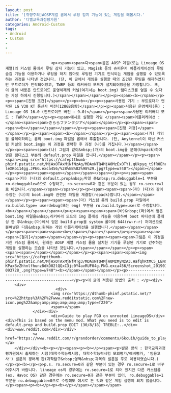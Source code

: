```yaml
---
layout: post
title: '[취향주의]AOSP계열 롬에서 루팅 감지 기능이 있는 게임을 해봅시다.'
author: '디벨교육과정평가원'
categories: Android-Custom
tags:
- Android
- Custom
-
-
---
```



<script> location.href='https://cafe.naver.com/develoid/845991' ; </script>


















						<p><span><span>다<span>음은 AOSP 계열(또는 Lineage OS 계열)의 커스텀 롬에서 루팅 감지 기능이 있고, Magisk 등의 슈퍼유저 어플리케이션의 루팅 숨김 기능을 이용하거나 루팅을 하지 않아도 루팅된 기기로 인식되는 게임을 실행할 수 있도록 하는 과정을 나타낸 것입니다. (단, 이 글에서 게임을 실행할 때의 조건은 루팅을 해제하였지만 부트로더가 언락되어있고, TWRP 등의 리커버리 모드가 설치되어있음을 가정합니다. 또, 이 글의 내용은 안드로이드 운영체제의 커널(여기서는 boot.img) 램디스크를 얻을 수 있다는 가정 하에서 진행됩니다.)</span></span></span></p><p><span><b></span></p><p><span>[진행 조건]</span></p><p><b></p><p><span>사용된 기기 : 부트로더가 언락된 LG V30 KT 통신사 버전(128GB용량)</span></p><p><span>사용된 운영체제(롬) : Lineage OS 16.0 (안드로이드 버전 : 9.0)</span></p><p><span>사용된 리커버리 모드 : TWRP</span></p><p><span>예시로 실행한 게임 </span><span>어플리케이션 : </span><span><span>きららファンタジア</span></span></p><p><span><span><span><b></span></span></span></p><p><span><span>[진행 과정]</span></span></p><p><span><span><b></span></span></p><p><span><span>(가) 게임을 플레이하려는 롬의 boot.img 파일을 롬에서 추출합니다. (단, Anykernel이 아닌 커스텀 커널의 boot.img는 이 과정을 생략한 후 과정 (나)를 거칩니다.)</span></span></p><p><span><span>(나) 그림과 같이&nbsp;(가)의 boot.img를 분해(Unpack)하여 얻은 램디스크 부분의 default.prop 파일을 엽니다.</span></span></p><p><span><span><img src="https://cafeptthumb-phinf.pstatic.net/MjAxOTAxMjNfNzAg/MDAxNTQ4MjA0MzExOTY1.qUkpyq_tSfR0EhrupFT6J6USftmYHMokukoGhn7hxJEg.pGi33o2q5i1kCDPsSkV5WML_S0cCbe6LP-leXKo114gg.JPEG.exca456/%28%EB%82%98%29.jpg?type=w740"></span></span></p><p><span><span><span></span></span></span></p><p><span><span><span>(다) (나)의 default.prop&nbsp;파일 중&nbsp;ro.debuggable=1 부분을 ro.debuggable=0으로 수정하고, ro.secure=0과 같은 부분이 있는 경우 ro.secure=1로 바꿉니다.</span></span></span></p><p><span><span><span>(라) (다)와 같이 수정한 (나)의 boot.img와 관련된 파일을 재결합(repack)합니다.</span></span></span></p><p><span><span><span>(마) 커스텀 롬의 build.prop 파일에서 ro.build.type= userdebug(또는 eng) 부분을 ro.build.type=user로 수정합니다.<b></span></span></span></p><p><span><span><span>(바)&nbsp;(라)에서 얻은 boot.img 파일을&nbsp;리커버리 모드의 img 플래싱 기능을 이용하여 boot 파티션에 플래싱 한 후&nbsp;(마)에서 얻은 build.prop을 system 폴더에 644(rw-r-r) 퍼미션으로 붙여넣은 다음&nbsp;원하는 게임 어플리케이션을 실행합니다.</span></span></span></p><p><span><span><span><b></span></span></span></p><p><span><span><span>[결과]</span></span></span></p><p><span><span><span>그림은 이 과정을 거친 커스텀 롬에서, 원래는 AOSP 계열 커스텀 롬을 설치한 기기를 루팅된 기기로 간주하는 게임을 실행하는 모습을 나타낸 것입니다.</span></span></span></p><p><span><span><span></span></span></span></p><p><span><span><span><img src="https://cafeptthumb-phinf.pstatic.net/MjAxOTAxMjNfMTg3/MDAxNTQ4MjA0MzMyNzA3.HafqhRtMC5_LENGxzfgBr3WNQSgdiFxZOGiddnYfqE0g.TC-KPaxBvZhhnlfhunz8dkD02lQQxC3jc0Y4avRUF04g.PNG.exca456/Screenshot_20190123-093728_.png?type=w740"><b></span></span></span></p><p>-------------------------------------------------------------------------------------------------------------------</p><p>이 글에 적용된 방법의 출처 : </p><div>
        <div>
                          <div>
                        <img src="https://dthumb-phinf.pstatic.net/?src=%22https%3A%2F%2Fwww.redditstatic.com%2Fnew-icon.png%22&amp;amp;amp;amp;amp;amp;type=f220">
                        <span></span>
                </div><div>
                        <div>Guide to play FGO on unrooted LineageOS</div><div>This is based on the memu mod. What you need is to edit is default.prop and build.prop EDIT (30/8/18) TREBLE:..</div><div>www.reddit.com</div></div>
                <a href="https://www.reddit.com/r/grandorder/comments/6kcuih/guide_to_play_fgo_on_unrooted_lineageos/"></a>
        </div></div><b><p></p><span><p><b></p><span><p>발문 방식 : 한국교육과정평가원에서 출제하는 시험(대학수학능력시험, 대학수학능력시험 모의평가/예비평가, '임용고사') 발문의 경어체 판(과학탐구&nbsp;영역&nbsp;과목의 발문을 주로 이용하였습니다.)</p><p><b></p><p>p.s. ro.secure=0과 같은 부분이 있는 경우 ro.secure=1로 바꾸어주시기 바랍니다. lineage os의 경우에는 ro.secure=1로 되어 있지만 다른 커스텀롬(ex. Havoc OS) 같은 경우에는 ro.secure=0과 같은 부분이 있어, ro.debuggable=1 부분을 ro.debuggable=0으로 수정해도 예시로 든 것과 같은 게임 실행이 되지 않습니다.</p><span><p><b></p><p><b></p></span></span></span>
